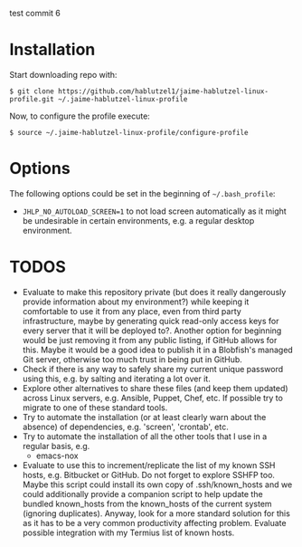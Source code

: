 test commit 6
# Installation #

Start downloading repo with:

```
$ git clone https://github.com/hablutzel1/jaime-hablutzel-linux-profile.git ~/.jaime-hablutzel-linux-profile
```

Now, to configure the profile execute:

```
$ source ~/.jaime-hablutzel-linux-profile/configure-profile
```

# Options #

The following options could be set in the beginning of `~/.bash_profile`:

- `JHLP_NO_AUTOLOAD_SCREEN=1` to not load screen automatically as it might be undesirable in certain environments, e.g. a regular desktop environment.

# TODOS #

* Evaluate to make this repository private (but does it really dangerously provide information about my environment?) while keeping it comfortable to use it from any place, even from third party infrastructure, maybe by generating quick read-only access keys for every server that it will be deployed to?. Another option for beginning would be just removing it from any public listing, if GitHub allows for this. Maybe it would be a good idea to publish it in a Blobfish's managed Git server, otherwise too much trust in being put in GitHub.
* Check if there is any way to safely share my current unique password using this, e.g. by salting and iterating a lot over it.
* Explore other alternatives to share these files (and keep them updated) across Linux servers, e.g. Ansible, Puppet, Chef, etc. If possible try to migrate to one of these standard tools. 
* Try to automate the installation (or at least clearly warn about the absence) of dependencies, e.g. 'screen', 'crontab', etc.
* Try to automate the installation of all the other tools that I use in a regular basis, e.g.
  * emacs-nox
* Evaluate to use this to increment/replicate the list of my known SSH hosts, e.g. Bitbucket or GitHub. Do not forget to explore SSHFP too. Maybe this script could install its own copy of .ssh/known_hosts and we could additionally provide a companion script to help update the bundled known_hosts from the known_hosts of the current system (ignoring duplicates). Anyway, look for a more standard solution for this as it has to be a very common productivity affecting problem. Evaluate possible integration with my Termius list of known hosts.
